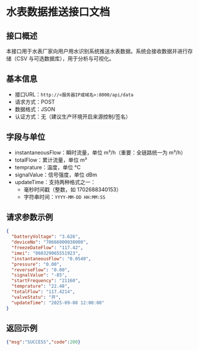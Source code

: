 # 水表数据推送接口文档

## 接口概述
本接口用于水表厂家向用户用水识别系统推送水表数据。系统会接收数据并进行存储（CSV 与可选数据库），用于分析与可视化。

## 基本信息
- 接口URL：`http://<服务器IP或域名>:8000/api/data`
- 请求方式：POST
- 数据格式：JSON
- 认证方式：无（建议生产环境开启来源控制/签名）

## 字段与单位
- instantaneousFlow：瞬时流量，单位 m³/h（重要：全链路统一为 m³/h）
- totalFlow：累计流量，单位 m³
- temprature：温度，单位 °C
- signalValue：信号强度，单位 dBm
- updateTime：支持两种格式之一：
  - 毫秒时间戳（整数，如 1702688340153）
  - 字符串时间：`YYYY-MM-DD HH:MM:SS`

## 请求参数示例
```json
{
  "batteryVoltage": "3.626",
  "deviceNo": "70666000038000",
  "freezeDateFlow": "117.42",
  "imei": "860329065551923",
  "instantaneousFlow": "0.0540",
  "pressure": "0.00",
  "reverseFlow": "0.00",
  "signalValue": "-85",
  "startFrequency": "21160",
  "temprature": "22.48",
  "totalFlow": "117.4214",
  "valveStatu": "开",
  "updateTime": "2025-09-08 12:00:00"
}
```

## 返回示例
```json
{"msg":"SUCCESS","code":200}
```


 
